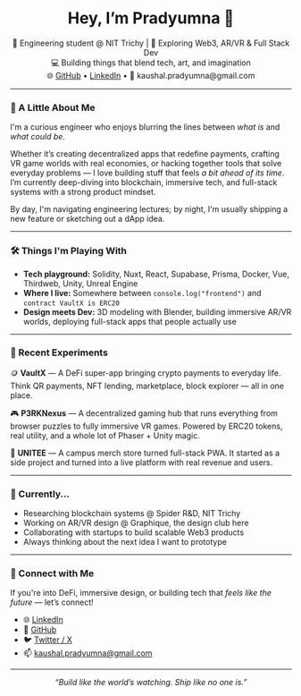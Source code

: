 <h1 align="center">Hey, I’m Pradyumna 👋</h1>

<p align="center">
  🚀 Engineering student @ NIT Trichy | 🧠 Exploring Web3, AR/VR & Full Stack Dev<br>
  💻 Building things that blend tech, art, and imagination<br>
  🌐 <a href="https://github.com/pradykst">GitHub</a> • <a href="https://www.linkedin.com/in/pradyumna-kaushal-33a805218/">LinkedIn</a> • 📨 kaushal.pradyumna@gmail.com
</p>

---

### 🌟 A Little About Me

I'm a curious engineer who enjoys blurring the lines between *what is* and *what could be*.

Whether it’s creating decentralized apps that redefine payments, crafting VR game worlds with real economies, or hacking together tools that solve everyday problems — I love building stuff that feels *a bit ahead of its time*. I’m currently deep-diving into blockchain, immersive tech, and full-stack systems with a strong product mindset.

By day, I'm navigating engineering lectures; by night, I'm usually shipping a new feature or sketching out a dApp idea.

---

### 🛠️ Things I'm Playing With

- **Tech playground:** Solidity, Nuxt, React, Supabase, Prisma, Docker, Vue, Thirdweb, Unity, Unreal Engine
- **Where I live:** Somewhere between `console.log("frontend")` and `contract VaultX is ERC20`
- **Design meets Dev:** 3D modeling with Blender, building immersive AR/VR worlds, deploying full-stack apps that people actually use

---

### 🧪 Recent Experiments

🪙 **VaultX** — A DeFi super-app bringing crypto payments to everyday life. Think QR payments, NFT lending, marketplace, block explorer — all in one place.

🎮 **P3RKNexus** — A decentralized gaming hub that runs everything from browser puzzles to fully immersive VR games. Powered by ERC20 tokens, real utility, and a whole lot of Phaser + Unity magic.

👕 **UNITEE** — A campus merch store turned full-stack PWA. It started as a side project and turned into a live platform with real revenue and users.

---

### 🧭 Currently...

- Researching blockchain systems @ Spider R&D, NIT Trichy
- Working on AR/VR design @ Graphique, the design club here
- Collaborating with startups to build scalable Web3 products
- Always thinking about the next idea I want to prototype

---

### 🔗 Connect with Me

If you're into DeFi, immersive design, or building tech that *feels like the future* — let’s connect!

- 🌐 [LinkedIn](https://www.linkedin.com/in/pradyumna-kaushal-33a805218/)
- 🐙 [GitHub](https://github.com/pradykst)
- 🐦 [Twitter / X](https://x.com/PradyumnaKaush9)
- 📫 kaushal.pradyumna@gmail.com

---

<p align="center"><i>“Build like the world’s watching. Ship like no one is.”</i></p>
